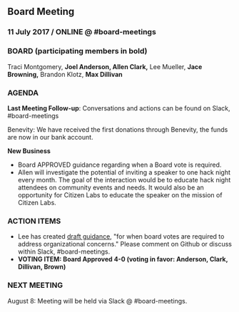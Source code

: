 ## Board Meeting
### 11 July 2017 / ONLINE @ #board-meetings

### BOARD (participating members in bold)
Traci Montgomery, **Joel Anderson, Allen Clark,** Lee Mueller, **Jace Browning,** Brandon Klotz, **Max Dillivan**

### AGENDA

**Last Meeting Follow-up**: Conversations and actions can be found on Slack, #board-meetings

Benevity: We have received the first donations through Benevity, the funds are now in our bank account.

**New Business**

- Board APPROVED guidance regarding when a Board vote is required.
- Allen will investigate the potential of inviting a speaker to one hack night every month. The goal of the interaction would be to educate hack night attendees on community events and needs. It would also be an opportunity for Citizen Labs to educate the speaker on the mission of Citizen Labs. 

### ACTION ITEMS

- Lee has created [draft guidance](https://github.com/citizenlabsgr/community/blob/master/governance/stacks/board_decisions.md), "for when board votes are required to address organizational concerns." Please comment on Github or discuss within Slack, #board-meetings.
- **VOTING ITEM: Board Approved 4-0 (voting in favor: Anderson, Clark, Dillivan, Brown)**


### NEXT MEETING

August 8: Meeting will be held via Slack @ #board-meetings.

